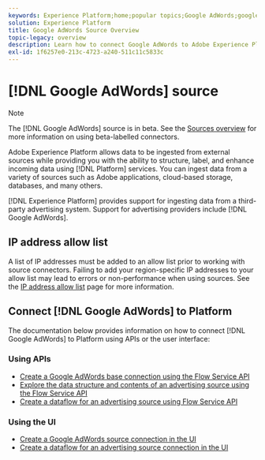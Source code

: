 ```yaml
---
keywords: Experience Platform;home;popular topics;Google AdWords;google adwords
solution: Experience Platform
title: Google AdWords Source Overview
topic-legacy: overview
description: Learn how to connect Google AdWords to Adobe Experience Platform using APIs or the user interface.
exl-id: 1f6257e0-213c-4723-a240-511c11c5833c
---
```

# [!DNL Google AdWords] source

>[!NOTE]
>
>The [!DNL Google AdWords] source is in beta. See the [Sources overview](../../home.md#terms-and-conditions) for more information on using beta-labelled connectors.

Adobe Experience Platform allows data to be ingested from external sources while providing you with the ability to structure, label, and enhance incoming data using [!DNL Platform] services. You can ingest data from a variety of sources such as Adobe applications, cloud-based storage, databases, and many others.

[!DNL Experience Platform] provides support for ingesting data from a third-party advertising system. Support for advertising providers include [!DNL Google AdWords].

## IP address allow list

A list of IP addresses must be added to an allow list prior to working with source connectors. Failing to add your region-specific IP addresses to your allow list may lead to errors or non-performance when using sources. See the [IP address allow list](../../ip-address-allow-list.md) page for more information.

## Connect [!DNL Google AdWords] to Platform

The documentation below provides information on how to connect [!DNL Google AdWords] to Platform using APIs or the user interface:

### Using APIs

- [Create a Google AdWords base connection using the Flow Service API](../../tutorials/api/create/advertising/ads.md)
- [Explore the data structure and contents of an advertising source using the Flow Service API](../../tutorials/api/explore/advertising.md)
- [Create a dataflow for an advertising source using Flow Service API](../../tutorials/api/collect/advertising.md)

### Using the UI

- [Create a Google AdWords source connection in the UI](../../tutorials/ui/create/advertising/ads.md)
- [Create a dataflow for an advertising source connection in the UI](../../tutorials/ui/dataflow/advertising.md)
